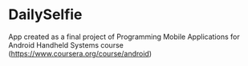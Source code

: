 # DailySelfie
App created as a final project of Programming Mobile Applications for Android Handheld Systems course (https://www.coursera.org/course/android)


